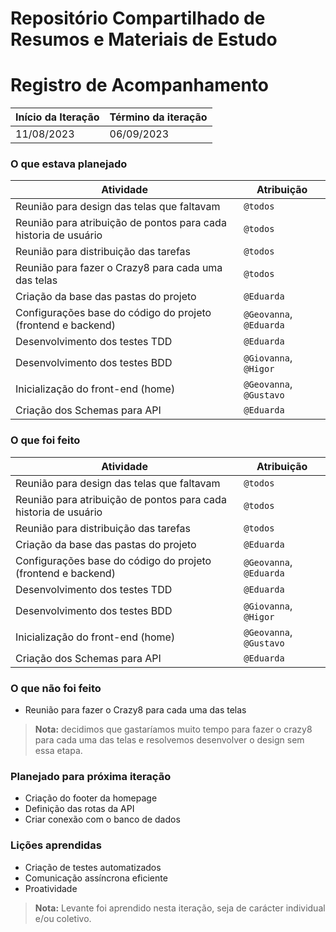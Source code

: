 # Repositório Compartilhado de Resumos e Materiais de Estudo

# Registro de Acompanhamento

Início da Iteração | Término da iteração
------------ | -------------
11/08/2023 | 06/09/2023


### O que estava planejado
| Atividade | Atribuição |
| --- | --- |
| Reunião para design das telas que faltavam | `@todos` |
| Reunião para atribuição de pontos para cada historia de usuário | `@todos` |
| Reunião para distribuição das tarefas | `@todos` |
| Reunião para fazer o Crazy8 para cada uma das telas | `@todos` |
| Criação da base das pastas do projeto | `@Eduarda` |
| Configurações base do código do projeto (frontend e backend)| `@Geovanna`, `@Eduarda` |
| Desenvolvimento dos testes TDD | `@Eduarda` |
| Desenvolvimento dos testes BDD | `@Giovanna`, `@Higor` |
| Inicialização do front-end (home) | `@Geovanna`, `@Gustavo` |
| Criação dos Schemas para API | `@Eduarda` |

### O que foi feito
| Atividade | Atribuição |
| --- | --- |
| Reunião para design das telas que faltavam | `@todos` |
| Reunião para atribuição de pontos para cada historia de usuário | `@todos` |
| Reunião para distribuição das tarefas | `@todos` |
| Criação da base das pastas do projeto | `@Eduarda` |
| Configurações base do código do projeto (frontend e backend)| `@Geovanna`, `@Eduarda` |
| Desenvolvimento dos testes TDD | `@Eduarda` |
| Desenvolvimento dos testes BDD | `@Giovanna`, `@Higor` |
| Inicialização do front-end (home) | `@Geovanna`, `@Gustavo` |
| Criação dos Schemas para API | `@Eduarda` |

### O que não foi feito
* Reunião para fazer o Crazy8 para cada uma das telas
> **Nota:** decidimos que gastaríamos muito tempo para fazer o crazy8 para cada uma das telas e resolvemos desenvolver o design sem essa etapa. 

### Planejado para próxima iteração
* Criação do footer da homepage
* Definição das rotas da API
* Criar conexão com o banco de dados

### Lições aprendidas
* Criação de testes automatizados
* Comunicação assíncrona eficiente
* Proatividade
> **Nota:** Levante foi aprendido nesta iteração, seja de carácter individual e/ou coletivo.